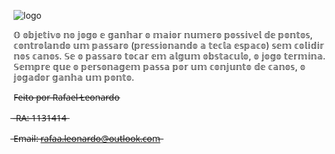 ![logo](https://user-images.githubusercontent.com/72171388/175753901-75945500-e963-4d72-b616-745ad1a217cc.png)

𝕆 𝕠𝕓𝕛𝕖𝕥𝕚𝕧𝕠 𝕟𝕠 𝕛𝕠𝕘𝕠 𝕖 𝕘𝕒𝕟𝕙𝕒𝕣 𝕠 𝕞𝕒𝕚𝕠𝕣 𝕟𝕦𝕞𝕖𝕣𝕠 𝕡𝕠𝕤𝕤𝕚𝕧𝕖𝕝 𝕕𝕖 𝕡𝕠𝕟𝕥𝕠𝕤, 𝕔𝕠𝕟𝕥𝕣𝕠𝕝𝕒𝕟𝕕𝕠 𝕦𝕞 𝕡𝕒𝕤𝕤𝕒𝕣𝕠 (𝕡𝕣𝕖𝕤𝕤𝕚𝕠𝕟𝕒𝕟𝕕𝕠 𝕒 𝕥𝕖𝕔𝕝𝕒 𝕖𝕤𝕡𝕒𝕔𝕠) 𝕤𝕖𝕞 𝕔𝕠𝕝𝕚𝕕𝕚𝕣 𝕟𝕠𝕤 𝕔𝕒𝕟𝕠𝕤. 𝕊𝕖 𝕠 𝕡𝕒𝕤𝕤𝕒𝕣𝕠 𝕥𝕠𝕔𝕒𝕣 𝕖𝕞 𝕒𝕝𝕘𝕦𝕞 𝕠𝕓𝕤𝕥𝕒𝕔𝕦𝕝𝕠, 𝕠 𝕛𝕠𝕘𝕠 𝕥𝕖𝕣𝕞𝕚𝕟𝕒. 𝕊𝕖𝕞𝕡𝕣𝕖 𝕢𝕦𝕖 𝕠 𝕡𝕖𝕣𝕤𝕠𝕟𝕒𝕘𝕖𝕞 𝕡𝕒𝕤𝕤𝕒 𝕡𝕠𝕣 𝕦𝕞 𝕔𝕠𝕟𝕛𝕦𝕟𝕥𝕠 𝕕𝕖 𝕔𝕒𝕟𝕠𝕤, 𝕠 𝕛𝕠𝕘𝕒𝕕𝕠𝕣 𝕘𝕒𝕟𝕙𝕒 𝕦𝕞 𝕡𝕠𝕟𝕥𝕠.




F̶e̶i̶t̶o̶ ̶p̶o̶r̶ ̶R̶a̶f̶a̶e̶l̶ ̶L̶e̶o̶n̶a̶r̶d̶o̶

̶
̶R̶A̶:̶ ̶1̶1̶3̶1̶4̶1̶4̶

̶E̶m̶a̶i̶l̶:̶ ̶r̶a̶f̶a̶a̶.̶l̶e̶o̶n̶a̶r̶d̶o̶@̶o̶u̶t̶l̶o̶o̶k̶.̶c̶o̶m̶ 
